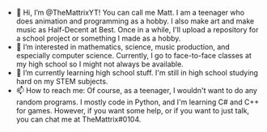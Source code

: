 - 👋 Hi, I’m @TheMattrixYT! You can call me Matt. I am a teenager who does animation and programming as a hobby. I also make art and make music as Half-Decent at Best. Once in a while, I'll upload a repository for a school project or something I made as a hobby.
- 👀 I’m interested in mathematics, science, music production, and especially computer science. Currently, I go to face-to-face classes at my high school so I might not always be available.
- 🌱 I’m currently learning high school stuff. I'm still in high school studying hard on my STEM subjects.
- 📫 How to reach me: Of course, as a teenager, I wouldn't want to do any random programs. I mostly code in Python, and I'm learning C# and C++ for games. However, if you want some help, or if you want to just talk, you can chat me at TheMattrix#0104.

<!---
TheMattrixYT/TheMattrixYT is a ✨ special ✨ repository because its `README.md` (this file) appears on your GitHub profile.
You can click the Preview link to take a look at your changes.
--->
